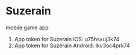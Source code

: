 # Suzerain
mobile game app

1. App token for Suzerain iOS: u75hsxuj3k74
2. App token for Suzerain Android: lkv3oc4prk74
